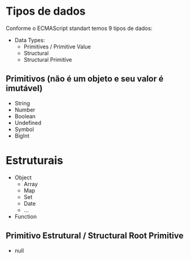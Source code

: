 # Tipos de dados

Conforme o ECMAScript standart temos 9 tipos de dados:

* Data Types:
    * Primitives / Primitive Value
    * Structural
    * Structural Primitive

## Primitivos (não é um objeto e seu valor é imutável)

* String
* Number
* Boolean
* Undefined
* Symbol
* BigInt

# Estruturais

* Object
    * Array
    * Map
    * Set
    * Date
    * ...
* Function

## Primitivo Estrutural / Structural Root Primitive

* null